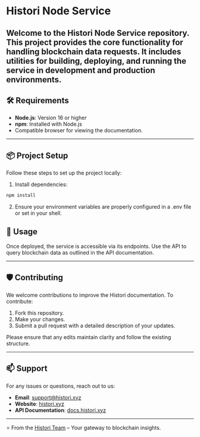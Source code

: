 # Histori Node Service

Welcome to the **Histori Node Service** repository. This project provides the core functionality for handling blockchain data requests. It includes utilities for building, deploying, and running the service in development and production environments.
---

## 🛠️ Requirements

- **Node.js**: Version 16 or higher
- **npm**: Installed with Node.js
- Compatible browser for viewing the documentation.

---

## 📦 Project Setup
Follow these steps to set up the project locally:
1.	Install dependencies:
```bash
npm install
```
2. Ensure your environment variables are properly configured in a .env file or set in your shell.


## 📘 Usage

Once deployed, the service is accessible via its endpoints. Use the API to query blockchain data as outlined in the API documentation.

---

## 🛡️ Contributing

We welcome contributions to improve the Histori documentation. To contribute:
1. Fork this repository.
2. Make your changes.
3. Submit a pull request with a detailed description of your updates.

Please ensure that any edits maintain clarity and follow the existing structure.

---

## 📫 Support

For any issues or questions, reach out to us:
- **Email**: support@histori.xyz
- **Website**: [histori.xyz](https://histori.xyz)
- **API Documentation**: [docs.histori.xyz](https://docs.histori.xyz)

---

⭐️ From the [Histori Team](https://github.com/orgs/Esscrypt/teams/core) – Your gateway to blockchain insights.